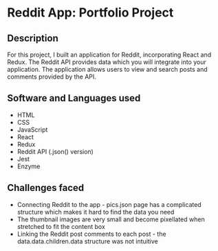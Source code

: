 # Reddit App: Portfolio Project

## Description
For this project, I built an application for Reddit, incorporating React and Redux. The Reddit API provides data which you will integrate into your application. The application allows users to view and search posts and comments provided by the API.

## Software and Languages used
- HTML
- CSS
- JavaScript
- React
- Redux
- Reddit API (.json() version)
- Jest
- Enzyme

## Challenges faced
- Connecting Reddit to the app - pics.json page has a complicated structure which makes it hard to find the data you need
- The thumbnail images are very small and become pixellated when stretched to fit the content box
- Linking the Reddit post comments to each post - the data.data.children.data structure was not intuitive
